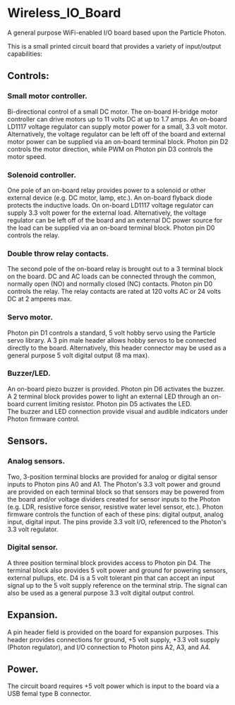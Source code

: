 # Wireless_IO_Board
 A general purpose WiFi-enabled I/O board based upon the Particle Photon.

This is a small printed circuit board that provides a variety of input/output capabilities:

## Controls:

### Small motor controller.
Bi-directional control of a small DC motor.  The on-board H-bridge motor controller can drive
motors up to 11 volts DC at up to 1.7 amps.  An on-board LD1117 voltage regulator can supply motor
power for a small, 3.3 volt motor.  Alternatively, the voltage regulator can be left off of the board 
and external motor power can be supplied via an on-board terminal block.  Photon pin D2 controls the
motor direction, while PWM on Photon pin D3 controls the motor speed.

### Solenoid controller.
One pole of an on-board relay provides power to a solenoid or other external device (e.g. DC motor, lamp, 
etc.).  An on-board flyback diode protects the inductive loads.  On on-board LD1117 voltage regulator 
can supply 3.3 volt power for the external load.  Alternatively, the voltage regulator can be left off 
of the board and an external DC power source for the load can be supplied via an on-board terminal block. 
Photon pin D0 controls the relay.

### Double throw relay contacts.
The second pole of the on-board relay is brought out to a 3 terminal block on the board. DC and AC
loads can be connected through the common, normally open (NO) and normally closed (NC) contacts. Photon 
pin D0 controls the relay.  The relay contacts are rated at 120 volts AC or 24 volts DC at 2 amperes max.

### Servo motor.
Photon pin D1 controls a standard, 5 volt hobby servo using the Particle servo library.  A 3 pin 
male header allows hobby servos to be connected directly to the board.  Alternatively, this header connector
may be used as a general purpose 5 volt digital output (8 ma max).

### Buzzer/LED.
An on-board piezo buzzer is provided.  Photon pin D6 activates the buzzer.  A 2 terminal block provides
power to light an external LED through an on-board current limiting resistor.  Photon pin D5 activates the LED.  
The buzzer and LED connection provide visual and audible indicators under Photon firmware control.

## Sensors.

### Analog sensors.
Two, 3-position terminal blocks are provided for analog or digital sensor inputs to Photon pins A0 and A1.
The Photon's 3.3 volt power and ground are provided on each terminal block so that sensors may be
powered from the board and/or voltage dividers created for sensor inputs to the Photon (e.g. LDR,
resistive force sensor, resistive water level sensor, etc.).  Photon firmware controls the function of
each of these pins:  digital output, analog input, digital input.  The pins provide 3.3 volt I/O, referenced
to the Photon's 3.3 volt regulator.

### Digital sensor.
A three position terminal block provides access to Photon pin D4.  The terminal block also provides
5 volt power and ground for powering sensors, external pullups, etc. D4 is a 5 volt tolerant pin that
can accept an input signal up to the 5 volt supply reference on the terminal strip.  The signal can
also be used as a general purpose 3.3 volt digital output control.

## Expansion.
A pin header field is provided on the board for expansion purposes.  This header provides connections for
ground, +5 volt supply, +3.3 volt supply (Photon regulator), and I/O connection to Photon pins A2, A3, and A4.

## Power.
The circuit board requires +5 volt power which is input to the board via a USB femal type B connector.




